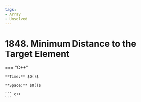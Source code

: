 ```yaml
---
tags:
- Array
- Unsolved
---
```



# 1848. Minimum Distance to the Target Element

=== "C++"

    **Time:** $O()$

    **Space:** $O()$

    ``` c++
    ```